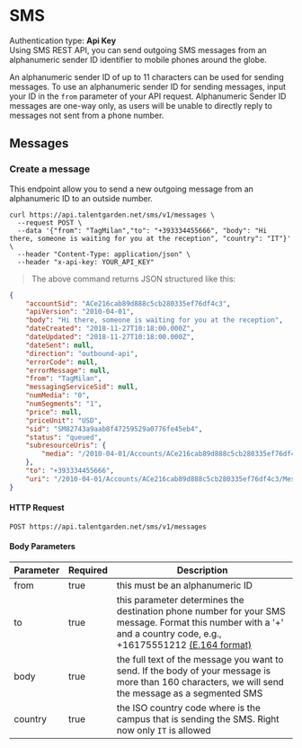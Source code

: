 # SMS
<aside class="warning-white">Authentication type: <b>Api Key</b></aside>
Using SMS REST API, you can send outgoing SMS messages from an alphanumeric sender ID identifier to mobile phones around the globe.

An alphanumeric sender ID of up to 11 characters can be used for sending messages. To use an alphanumeric sender ID for sending messages, input your ID in the `from` parameter of your API request.
Alphanumeric Sender ID messages are one-way only, as users will be unable to directly reply to messages not sent from a phone number.


## Messages

### Create a message
This endpoint allow you to send a new outgoing message from an alphanumeric ID to an outside number.

```shell
curl https://api.talentgarden.net/sms/v1/messages \
  --request POST \
  --data '{"from": "TagMilan","to": "+393334455666", "body": "Hi there, someone is waiting for you at the reception", "country": "IT"}' \
  --header "Content-Type: application/json" \
  --header "x-api-key: YOUR_API_KEY"
```

> The above command returns JSON structured like this:

```json
{
	"accountSid": "ACe216cab89d888c5cb280335ef76df4c3",
	"apiVersion": "2010-04-01",
	"body": "Hi there, someone is waiting for you at the reception",
	"dateCreated": "2018-11-27T10:18:00.000Z",
	"dateUpdated": "2018-11-27T10:18:00.000Z",
	"dateSent": null,
	"direction": "outbound-api",
	"errorCode": null,
	"errorMessage": null,
	"from": "TagMilan",
	"messagingServiceSid": null,
	"numMedia": "0",
	"numSegments": "1",
	"price": null,
	"priceUnit": "USD",
	"sid": "SM82743a9aab8f47259529a0776fe45eb4",
	"status": "queued",
	"subresourceUris": {
		"media": "/2010-04-01/Accounts/ACe216cab89d888c5cb280335ef76df4c3/Messages/SM82743a9aab8f47259529a0776fe45eb4/Media.json"
	},
	"to": "+393334455666",
	"uri": "/2010-04-01/Accounts/ACe216cab89d888c5cb280335ef76df4c3/Messages/SM82743a9aab8f47259529a0776fe45eb4.json"
}
```

#### HTTP Request

`POST https://api.talentgarden.net/sms/v1/messages`

#### Body Parameters

Parameter | Required | Description
--------- | ------- | -----------
from | true | this must be an alphanumeric ID
to   | true | this parameter determines the destination phone number for your SMS message. Format this number with a '+' and a country code, e.g., +16175551212 <a href="https://en.wikipedia.org/wiki/List_of_country_calling_codes" target="_blank">(E.164 format)</a>
body | true | the full text of the message you want to send. If the body of your message is more than 160 characters, we will send the message as a segmented SMS
country | true | the ISO country code where is the campus that is sending the SMS. Right now only `IT` is allowed
